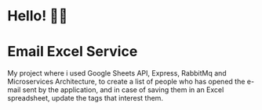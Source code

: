 # Hello! 👋👋
# Email Excel Service

My project where i used Google Sheets API, Express, RabbitMq and Microservices Architecture, to create a list of people who has opened the e-mail sent by the application, and in case of saving them in an Excel spreadsheet, update the tags that interest them.
